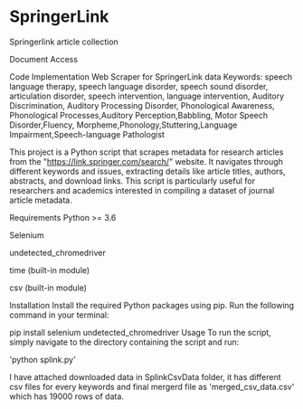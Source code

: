 # SpringerLink
Springerlink article collection

Document Access

Code Implementation
Web Scraper for SpringerLink data
Keywords: speech language therapy, speech language disorder, speech sound disorder, articulation disorder, speech intervention, language intervention, Auditory Discrimination, Auditory Processing Disorder, Phonological Awareness, Phonological Processes,Auditory Perception,Babbling, Motor Speech Disorder,Fluency, Morpheme,Phonology,Stuttering,Language Impairment,Speech-language Pathologist


This project is a Python script that scrapes metadata for research articles from the "https://link.springer.com/search/" website. 
It navigates through different keywords and issues, extracting details like article titles, authors, abstracts, and download links. This script is particularly useful for researchers and academics interested in compiling a dataset of journal article metadata.

Requirements
Python >= 3.6

Selenium

undetected_chromedriver

time (built-in module)

csv (built-in module)

Installation
Install the required Python packages using pip. Run the following command in your terminal:

pip install selenium undetected_chromedriver
Usage
To run the script, simply navigate to the directory containing the script and run:

'python splink.py'

I have attached downloaded data in SplinkCsvData folder, it has different csv files for every keywords and final mergerd file as 'merged_csv_data.csv' which has 19000 rows of data.

